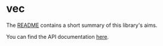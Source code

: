 # vec

The [README](https://github.com/Oldpug/vec/blob/master/README.md) contains a short summary of this library's aims.

You can find the API documentation [here](docs/vec/Vec).
